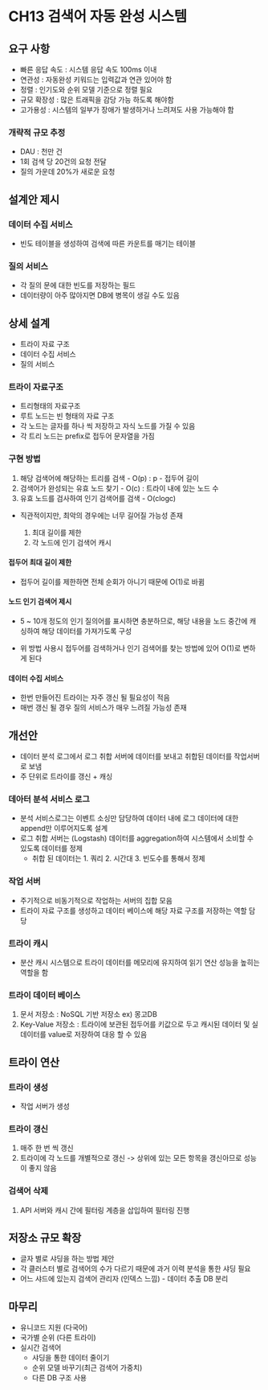 # CH13 검색어 자동 완성 시스템

## 요구 사항

- 빠른 응답 속도 : 시스템 응답 속도 100ms 이내
- 연관성 : 자동완성 키워드는 입력값과 연관 있어야 함
- 정렬 : 인기도와 순위 모델 기준으로 정렬 필요
- 규모 확장성 : 많은 트래픽을 감당 가능 하도록 해야함
- 고가용성 : 시스템의 일부가 장애가 발생하거나 느려져도 사용 가능해야 함

### 개략적 규모 추정

- DAU : 천만 건
- 1회 검색 당 20건의 요청 전달
- 질의 가운데 20%가 새로운 요청

## 설계안 제시

### 데이터 수집 서비스

- 빈도 테이블을 생성하여 검색에 따른 카운트를 매기는 테이블

### 질의 서비스

- 각 질의 문에 대한 빈도를 저장하는 필드
- 데이터량이 아주 많아지면 DB에 병목이 생길 수도 있음

## 상세 설계

- 트라이 자료 구조
- 데이터 수집 서비스
- 질의 서비스

### 트라이 자료구조

- 트리형태의 자료구조
- 루트 노드는 빈 형태의 자료 구조
- 각 노드는 글자를 하나 씩 저장하고 자식 노드를 가질 수 있음
- 각 트리 노드는 prefix로 접두어 문자열을 가짐

### 구현 방법

1. 해당 검색어에 해당하는 트리를 검색 - O(p) : p - 접두어 길이
2. 검색어가 완성되는 유효 노드 찾기 - O(c) : 트라이 내에 있는 노드 수
3. 유효 노드를 검사하여 인기 검색어를 검색 - O(clogc)

- 직관적이지만, 최악의 경우에는 너무 길어질 가능성 존재

    1. 최대 길이를 제한
    2. 각 노드에 인기 검색어 캐시

#### 접두어 최대 길이 제한

- 접두어 길이를 제한하면 전체 순회가 아니기 때문에 O(1)로 바뀜

#### 노드 인기 검색어 제시

- 5 ~ 10개 정도의 인기 질의어를 표시하면 충분하므로, 해당 내용을 노드 중간에 캐싱하여 해당 데이터를 가져가도록 구성

- 위 방법 사용시 접두어를 검색하거나 인기 검색어를 찾는 방법에 있어 O(1)로 변하게 된다

#### 데이터 수집 서비스

- 한번 만들어진 트라이는 자주 갱신 될 필요성이 적음
- 매번 갱신 될 경우 질의 서비스가 매우 느려질 가능성 존재

## 개선안

- 데이터 분석 로그에서 로그 취합 서버에 데이터를 보내고 취합된 데이터를 작업서버로 보냄
- 주 단위로 트라이를 갱신 + 캐싱

### 데아터 분석 서비스 로그

- 분석 서비스로그는 이벤트 소싱만 담당하여 데이터 내에 로그 데이터에 대한 append만 이루어지도록 설계
- 로그 취합 서버는 (Logstash) 데이터를 aggregation하여 시스템에서 소비할 수 있도록 데이터를 정제
    - 취합 된 데이터는 1. 쿼리 2. 시간대 3. 빈도수를 통해서 정제

### 작업 서버

- 주기적으로 비동기적으로 작업하는 서버의 집합 모음
- 트라이 자료 구조를 생성하고 데이터 베이스에 해당 자료 구조를 저장하는 역할 담당

### 트라이 캐시

- 분산 캐시 시스템으로 트라이 데이터를 메모리에 유지하여 읽기 연산 성능을 높히는 역할을 함

### 트라이 데이터 베이스

1. 문서 저장소 : NoSQL 기반 저장소 ex) 몽고DB
2. Key-Value 저장소 : 트라이에 보관된 접두어를 키값으로 두고 캐시된 데이터 및 실 데이터를 value로 저장하여 대응 할 수 있음

## 트라이 연산

### 트라이 생성

- 작업 서버가 생성

### 트라이 갱신

1. 매주 한 번 씩 갱신
2. 트라이에 각 노드를 개별적으로 갱신 -> 상위에 있는 모든 항목을 갱신아므로 성능이 좋지 않음

### 검색어 삭제

1. API 서버와 캐시 간에 필터링 계층을 삽입하여 필터링 진행

## 저장소 규모 확장

- 글자 별로 샤딩을 하는 방법 제안
- 각 클러스터 별로 검색어의 수가 다르기 때문에 과거 이력 분석을 통한 샤딩 필요
- 어느 샤드에 있는지 검색어 관리자 (인덱스 느낌) - 데이터 추출 DB 분리

## 마무리

- 유니코드 지원 (다국어)
- 국가별 순위 (다른 트라이)
- 실시간 검색어
    - 샤딩을 통한 데이터 줄이기
    - 순위 모델 바꾸기(최근 검색어 가중치)
    - 다른 DB 구조 사용


